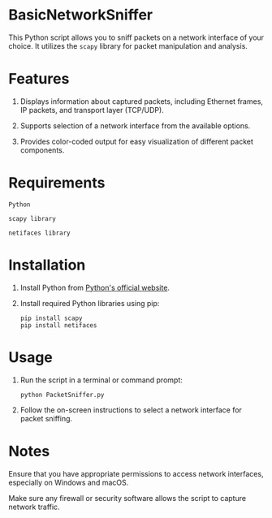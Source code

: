 # BasicNetworkSniffer

This Python script allows you to sniff packets on a network interface of your choice. It utilizes the `scapy` library for packet manipulation and analysis.

# Features

1. Displays information about captured packets, including Ethernet frames, IP packets, and transport layer (TCP/UDP).
   
2. Supports selection of a network interface from the available options.
 
3. Provides color-coded output for easy visualization of different packet components.

# Requirements

`Python`

`scapy library`

`netifaces library`

# Installation

1. Install Python from [Python's official website](https://www.python.org/downloads/).
2. Install required Python libraries using pip:
   
   ```
   pip install scapy
   pip install netifaces
   ```

# Usage

1. Run the script in a terminal or command prompt:
   
   ```
   python PacketSniffer.py
   ```
3. Follow the on-screen instructions to select a network interface for packet sniffing.

# Notes
 Ensure that you have appropriate permissions to access network interfaces, especially on Windows and macOS.

 Make sure any firewall or security software allows the script to capture network traffic.
